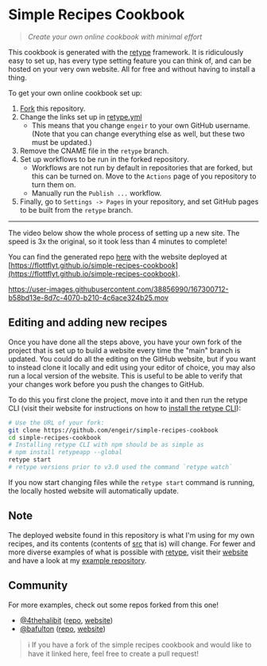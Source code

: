 # Simple Recipes Cookbook

> _Create your own online cookbook with minimal effort_

This cookbook is generated with the [retype](https://retype.com/) framework. It is
ridiculously easy to set up, has every type setting feature you can think of, and can be
hosted on your very own website. All for free and without having to install a thing.

To get your own online cookbook set up:

1. [Fork](https://github.com/engeir/simple-recipes-cookbook/fork) this repository.
2. Change the links set up in [retype.yml](./retype.yml)
   - This means that you change `engeir` to your own GitHub username. (Note that you can
     change everything else as well, but these two must be updated.)
3. Remove the CNAME file in the `retype` branch.
4. Set up workflows to be run in the forked repository.
   - Workflows are not run by default in repositories that are forked, but this can be
     turned on. Move to the `Actions` page of you repository to turn them on.
   - Manually run the `Publish ...` workflow.
5. Finally, go to `Settings -> Pages` in your repository, and set GitHub pages to be
   built from the `retype` branch.

----

The video below show the whole process of setting up a new site. The speed is 3x the
original, so it took less than 4 minutes to complete!

You can find the generated repo
[here](https://github.com/flottflyt/simple-recipes-cookbook) with the website deployed
at
[https://flottflyt.github.io/simple-recipes-cookbook](https://flottflyt.github.io/simple-recipes-cookbook).

https://user-images.githubusercontent.com/38856990/167300712-b58bd13e-8d7c-4070-b210-4c6ace324b25.mov

## Editing and adding new recipes

Once you have done all the steps above, you have your own fork of the project that is
set up to build a website every time the "main" branch is updated. You could do all the
editing on the GitHub website, but if you want to instead clone it locally and edit
using your editor of choice, you may also run a local version of the website. This is
useful to be able to verify that your changes work before you push the changes to
GitHub.

To do this you first clone the project, move into it and then run the retype CLI (visit
their website for instructions on how to [install the retype
CLI](https://retype.com/guides/getting-started/#install)):

```bash
# Use the URL of your fork:
git clone https://github.com/engeir/simple-recipes-cookbook
cd simple-recipes-cookbook
# Installing retype CLI with npm should be as simple as
# npm install retypeapp --global
retype start
# retype versions prior to v3.0 used the command `retype watch`
```

If you now start changing files while the `retype start` command is running, the locally
hosted website will automatically update.

## Note

The deployed website found in this repository is what I'm using for my own recipes, and
its contents (contents of [src](./src) that is) will change. For fewer and more diverse
examples of what is possible with [retype](https://retype.com/), visit their
[website](https://retype.com/) and have a look at my [example
repository](https://github.com/flottflyt/simple-recipes-cookbook).

## Community

For more examples, check out some repos forked from this one!

- [@4thehalibit](https://github.com/4thehalibit) ([repo](https://github.com/4thehalibit/Westbergs-Cookbook), [website](https://4thehalibit.github.io/Westbergs-Cookbook/))
- [@bafulton](https://github.com/bafulton) ([repo](https://github.com/bafulton/recipes), [website](https://bafulton.github.io/recipes/))

> :information_source: If you have a fork of the simple recipes cookbook and would like
> to have it linked here, feel free to create a pull request!
